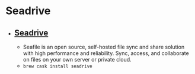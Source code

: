 # Seadrive
- [Seadrive](https://www.seafile.com/en/home/)
  - 
  - Seafile is an open source, self-hosted file sync and share solution with high performance and reliability. Sync, access, and collaborate on files on your own server or private cloud.
  - `brew cask install seadrive`
